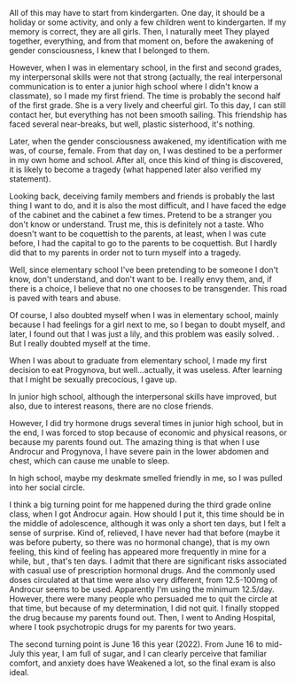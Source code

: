 All of this may have to start from kindergarten. One day, it should be a holiday or some activity, and only a few children went to kindergarten. If my memory is correct, they are all girls. Then, I naturally meet They played together, everything, and from that moment on, before the awakening of gender consciousness, I knew that I belonged to them.

However, when I was in elementary school, in the first and second grades, my interpersonal skills were not that strong (actually, the real interpersonal communication is to enter a junior high school where I didn't know a classmate), so I made my first friend. The time is probably the second half of the first grade. She is a very lively and cheerful girl. To this day, I can still contact her, but everything has not been smooth sailing. This friendship has faced several near-breaks, but well, plastic sisterhood, it's nothing.

Later, when the gender consciousness awakened, my identification with me was, of course, female. From that day on, I was destined to be a performer in my own home and school. After all, once this kind of thing is discovered, it is likely to become a tragedy (what happened later also verified my statement).

Looking back, deceiving family members and friends is probably the last thing I want to do, and it is also the most difficult, and I have faced the edge of the cabinet and the cabinet a few times. Pretend to be a stranger you don't know or understand. Trust me, this is definitely not a taste. Who doesn't want to be coquettish to the parents, at least, when I was cute before, I had the capital to go to the parents to be coquettish. But I hardly did that to my parents in order not to turn myself into a tragedy.

Well, since elementary school I've been pretending to be someone I don't know, don't understand, and don't want to be. I really envy them, and, if there is a choice, I believe that no one chooses to be transgender. This road is paved with tears and abuse.

Of course, I also doubted myself when I was in elementary school, mainly because I had feelings for a girl next to me, so I began to doubt myself, and later, I found out that I was just a lily, and this problem was easily solved. . But I really doubted myself at the time.

When I was about to graduate from elementary school, I made my first decision to eat Progynova, but well...actually, it was useless. After learning that I might be sexually precocious, I gave up.

In junior high school, although the interpersonal skills have improved, but also, due to interest reasons, there are no close friends.

However, I did try hormone drugs several times in junior high school, but in the end, I was forced to stop because of economic and physical reasons, or because my parents found out. The amazing thing is that when I use Androcur and Progynova, I have severe pain in the lower abdomen and chest, which can cause me unable to sleep.

In high school, maybe my deskmate smelled friendly in me, so I was pulled into her social circle.

I think a big turning point for me happened during the third grade online class, when I got Androcur again. How should I put it, this time should be in the middle of adolescence, although it was only a short ten days, but I felt a sense of surprise. Kind of, relieved, I have never had that before (maybe it was before puberty, so there was no hormonal change), that is my own feeling, this kind of feeling has appeared more frequently in mine for a while, but , that's ten days. I admit that there are significant risks associated with casual use of prescription hormonal drugs. And the commonly used doses circulated at that time were also very different, from 12.5-100mg of Androcur seems to be used. Apparently I'm using the minimum 12.5/day. However, there were many people who persuaded me to quit the circle at that time, but because of my determination, I did not quit. I finally stopped the drug because my parents found out. Then, I went to Anding Hospital, where I took psychotropic drugs for my parents for two years.

The second turning point is June 16 this year (2022). From June 16 to mid-July this year, I am full of sugar, and I can clearly perceive that familiar comfort, and anxiety does have Weakened a lot, so the final exam is also ideal.